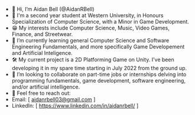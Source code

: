 - 👋 Hi, I’m Aidan Bell (@AidanRBell)
- 📕 I'm a second year student at Western University, in Honours Specialization of Computer Science, with a Minor in Game Development.
- 😁 My interests include Computer Science, Music, Video Games, Finance, and Streetwear.
- 📝 I’m currently learning general Computer Science and Software Engineering Fundamentals, and more specifically Game Developement and Artificial Inteligence.
- 🛠 My current project is a 2D Platforming Game on Unity. I've been developing it in my spare time starting in July 2022 from the ground up.
- 👥 I’m looking to collaborate on part-time jobs or internships delving into programming fundamentals, game development, software engineering, and/or artificial intelligence. 
- 💬 Feel free to reach out:
-    Email: [ aidanrbell03@gmail.com ]
-    LinkedIn: [ https://www.linkedin.com/in/aidanrbell/ ]

<!---
AidanRBell/AidanRBell is a ✨ special ✨ repository because its `README.md` (this file) appears on your GitHub profile.
You can click the Preview link to take a look at your changes.
--->
